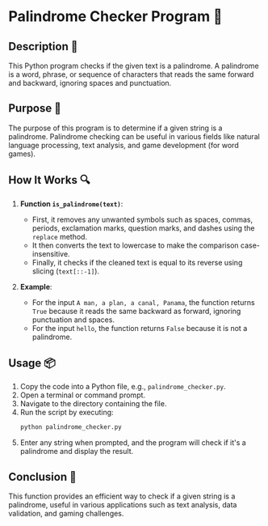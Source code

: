 # Palindrome Checker Program 🔄

## Description 📝

This Python program checks if the given text is a palindrome.
A palindrome is a word, phrase, or sequence of characters that reads the same forward and backward, ignoring spaces and punctuation.

## Purpose 🎯

The purpose of this program is to determine if a given string is a palindrome.
Palindrome checking can be useful in various fields like natural language processing, text analysis, and game development (for word games).

## How It Works 🔍

1. **Function `is_palindrome(text)`**:

    - First, it removes any unwanted symbols such as spaces, commas, periods, exclamation marks, question marks, and dashes using the `replace` method.
    - It then converts the text to lowercase to make the comparison case-insensitive.
    - Finally, it checks if the cleaned text is equal to its reverse using slicing (`text[::-1]`).

2. **Example**:
    - For the input `A man, a plan, a canal, Panama`, the function returns `True` because it reads the same backward as forward, ignoring punctuation and spaces.
    - For the input `hello`, the function returns `False` because it is not a palindrome.

## Usage 📦

1. Copy the code into a Python file, e.g., `palindrome_checker.py`.
2. Open a terminal or command prompt.
3. Navigate to the directory containing the file.
4. Run the script by executing:
    ```bash
    python palindrome_checker.py
    ```
5. Enter any string when prompted, and the program will check if it's a palindrome and display the result.

## Conclusion 🚀

This function provides an efficient way to check if a given string is a palindrome, useful in various applications such as text analysis, data validation, and gaming challenges.
